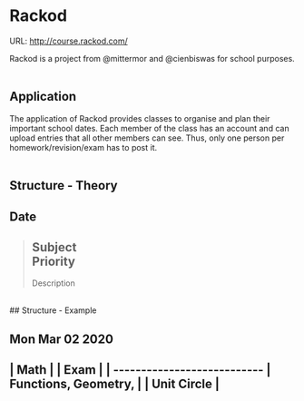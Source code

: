 # Rackod

URL: http://course.rackod.com/

Rackod is a project from @mittermor and @cienbiswas for school purposes.
<br>
<br>
## Application

The application of Rackod provides classes to organise and plan their important school dates.
Each member of the class has an account and can upload entries that all other members can see.
Thus, only one person per homework/revision/exam has to post it.
<br>
<br>
## Structure - Theory

Date
---
> Subject<br>
> Priority<br>
> ---
> Description              
<br>
## Structure - Example

Mon Mar 02 2020
--------------------------------
   |   Math                    |
   |   Exam                    |
   | ---------------------------
   |   Functions, Geometry,    |
   |   Unit Circle             |
   -----------------------------
